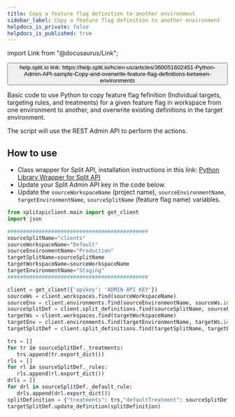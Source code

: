 ```yaml
---
title: Copy a feature flag definition to another environment
sidebar_label: Copy a feature flag definition to another environment
helpdocs_is_private: false
helpdocs_is_published: true
---
```


import Link from "@docusaurus/Link";

<p>
  <button style={{borderRadius:'8px', border:'1px', fontFamily:'Courier New', fontWeight:'800', textAlign:'left'}}> help.split.io link: https://help.split.io/hc/en-us/articles/360051602451-Python-Admin-API-sample-Copy-and-overwrite-feature-flag-definitions-between-environments </button>
</p>

Basic code to use Python to copy feature flag fefinition (Individual targets, targeting rules, and treatments) for a given feature flag in workspace from one environment to another, and overwrite existing definitions in the target environment.

The script will use the REST Admin API to perform the actions.

## How to use

 - Class wrapper for Split API, installation instructions in this link: [Python Library Wrapper for Split API](https://help.split.io/hc/en-us/articles/4412331052685)
 - Update your Split Admin API key in the code below.
 - Update the `sourceWorkspaceName` (project name), `sourceEnvironmentName`, `targetEnvironmentName`, `sourceSplitName` (feature flag name) variables.

```python
from splitapiclient.main import get_client
import json

#############################################
sourceSplitName="clients"
sourceWorkspaceName="Default"
sourceEnvironmentName="Production"
targetSplitName=sourceSplitName
targetWorkspaceName=sourceWorkspaceName
targetEnvironmentName="Staging"
#############################################

client = get_client({'apikey': 'ADMIN API KEY'})
sourceWs = client.workspaces.find(sourceWorkspaceName)
sourceEnv = client.environments.find(sourceEnvironmentName, sourceWs.id)
sourceSplitDef = client.split_definitions.find(sourceSplitName, sourceEnv.id, sourceWs.id)
targetWs = client.workspaces.find(targetWorkspaceName)
targetEnv = client.environments.find(targetEnvironmentName, targetWs.id)
targetSplitDef = client.split_definitions.find(targetSplitName, targetEnv.id, targetWs.id)

trs = []
for tr in sourceSplitDef._treatments:
   trs.append(tr.export_dict())
rls = []
for rl in sourceSplitDef._rules:
   rls.append(rl.export_dict()) 
drls = []
for drl in sourceSplitDef._default_rule:
   drls.append(drl.export_dict()) 
splitDefinition = {"treatments": trs,"defaultTreatment": sourceSplitDef._default_treatment, "rules": rls, "defaultRule": drls}
targetSplitDef.update_definition(splitDefinition)
```
